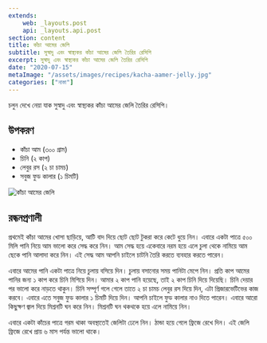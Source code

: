 ```yaml
---
extends:
    web: _layouts.post
    api: _layouts.api.post
section: content
title: কাঁচা আমের জেলি
subtitle: সুস্বাদু এবং স্বাস্থ্যকর কাঁচা আমের জেলি তৈরির রেসিপি
excerpt: সুস্বাদু এবং স্বাস্থ্যকর কাঁচা আমের জেলি তৈরির রেসিপি
date: "2020-07-15"
metaImage: "/assets/images/recipes/kacha-aamer-jelly.jpg"
categories: ["নাস্তা"]
---
```


চলুন দেখে নেয়া যাক সুস্বাদু এবং স্বাস্থ্যকর কাঁচা আমের জেলি তৈরির রেসিপি।

## উপকরণ

- কাঁচা আম (৩০০ গ্রাম)
- চিনি (২ কাপ)
- লেবুর রস (২ চা চামচ)
- সবুজ ফুড কালার (১ চিমটি)

![কাঁচা আমের জেলি](/assets/images/recipes/kacha-aamer-jelly.jpg)

## রন্ধনপ্রণালী

প্রথমেই কাঁচা আমের খোসা ছাড়িয়ে, আটি বাদ দিয়ে ছোট ছোট টুকরা করে কেটে ধুয়ে নিন। এবারে একটা পাত্রে ৫০০
মিলি পানি নিয়ে আম ভালো করে সেদ্ধ করে নিন। আম সেদ্ধ হয়ে একেবারে নরম হয়ে এলে চুলা থেকে নামিয়ে আম
ছেকে পানি আলাদা করে নিন। এই সেদ্ধ আম আপনি চাইলে চাটনি তৈরি করতে ব্যবহার করতে পারেন।

এবারে আমের পানি একটা পাত্রে নিয়ে চুলায় বসিয়ে দিন। চুলায় বসানোর সময় পানিটা মেপে নিন। প্রতি কাপ আমের
পানির জন্য ১ কাপ করে চিনি মিশিয়ে দিন। আমার ২ কাপ পানি হয়েছে, তাই ২ কাপ চিনি দিয়ে দিয়েছি। চিনি দেয়ার
পর ভালো করে নাড়তে থাকুন। চিনি সম্পূর্ণ গলে গেলে তাতে ২ চা চামচ লেবুর রস দিয়ে দিন, এটা প্রিজারভেটিভের
কাজ করবে। এবারে এতে সবুজ ফুড কালার ১ চিমটি দিয়ে দিন। আপনি চাইলে ফুড কালার নাও দিতে পারেন। এবারে
আরো কিছুক্ষণ জ্বাল দিয়ে মিশ্রনটি ঘন করে নিন। মিশ্রনটি ঘন থকথকে হয়ে এলে নামিয়ে নিন।

এবারে একটা কাঁচের পাত্রে গরম থাকা অবস্থাতেই জেলিটা ঢেলে নিন। ঠান্ডা হয়ে গেলে ফ্রিজে রেখে দিন। এই জেলি
ফ্রিজে রেখে প্রায় ৬ মাস পর্যন্ত ভালো থাকে।
